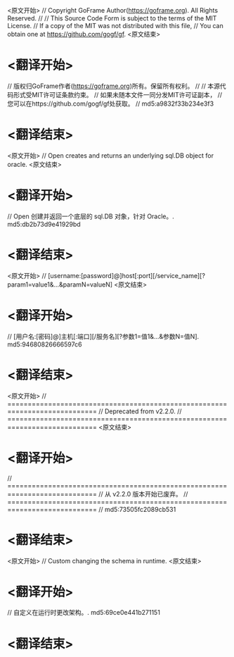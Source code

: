 
<原文开始>
// Copyright GoFrame Author(https://goframe.org). All Rights Reserved.
//
// This Source Code Form is subject to the terms of the MIT License.
// If a copy of the MIT was not distributed with this file,
// You can obtain one at https://github.com/gogf/gf.
<原文结束>

# <翻译开始>
// 版权归GoFrame作者(https://goframe.org)所有。保留所有权利。
//
// 本源代码形式受MIT许可证条款约束。
// 如果未随本文件一同分发MIT许可证副本，
// 您可以在https://github.com/gogf/gf处获取。
// md5:a9832f33b234e3f3
# <翻译结束>


<原文开始>
// Open creates and returns an underlying sql.DB object for oracle.
<原文结束>

# <翻译开始>
// Open 创建并返回一个底层的 sql.DB 对象，针对 Oracle。. md5:db2b73d9e41929bd
# <翻译结束>


<原文开始>
// [username:[password]@]host[:port][/service_name][?param1=value1&...&paramN=valueN]
<原文结束>

# <翻译开始>
// [用户名:[密码]@]主机[:端口][/服务名][?参数1=值1&...&参数N=值N]. md5:94680826666597c6
# <翻译结束>


<原文开始>
		// ============================================================================
		// Deprecated from v2.2.0.
		// ============================================================================
<原文结束>

# <翻译开始>
// ============================================================================
// 从 v2.2.0 版本开始已废弃。
// ============================================================================
// md5:73505fc2089cb531
# <翻译结束>


<原文开始>
// Custom changing the schema in runtime.
<原文结束>

# <翻译开始>
// 自定义在运行时更改架构。. md5:69ce0e441b271151
# <翻译结束>

